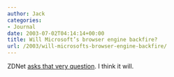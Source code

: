 ```yaml
---
author: Jack
categories:
- Journal
date: 2003-07-02T04:14:14+00:00
title: Will Microsoft’s browser engine backfire?
url: /2003/will-microsofts-browser-engine-backfire/
---
```


ZDNet [asks that very question][1]. I think it will.

 [1]: http://zdnet.com.com/2100-1104_2-1022119.html